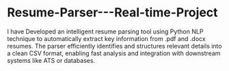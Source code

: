 # Resume-Parser---Real-time-Project
I have Developed an intelligent resume parsing tool using Python NLP technique to automatically extract key information from .pdf and .docx resumes. The parser efficiently identifies and structures relevant details into a clean CSV format, enabling fast analysis and integration with downstream systems like ATS or databases.

